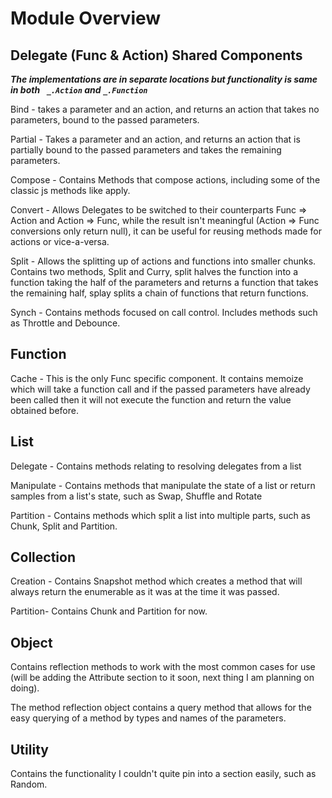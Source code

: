 # Module Overview

## Delegate (Func & Action) Shared Components

***The implementations are in separate locations but functionality is same in both ``` _.Action``` and ```_.Function```***

Bind - takes a parameter and an action,
and returns an action that takes no parameters,
bound to the passed parameters.

Partial - Takes a parameter and an action,
and returns an action that is partially bound
to the passed parameters and takes the remaining
parameters.

Compose - Contains Methods that compose actions,
including some of the classic js methods like
apply.

Convert - Allows Delegates to be switched to their counterparts
Func => Action and Action => Func, while the result isn't meaningful
(Action => Func conversions only return null), it can be useful
for reusing methods made for actions or vice-a-versa.

Split - Allows the splitting up of actions and functions into smaller chunks.
Contains two methods, Split and Curry, split halves the function into a function
taking the half of the parameters and returns a function that takes the remaining
half, splay splits a chain of functions that return functions.

Synch - Contains methods focused on call control.
Includes methods such as Throttle and Debounce.

## Function

Cache - This is the only Func specific component.
It contains memoize which will take a function call and if the passed
parameters have already been called then it will not execute the function
and return the value obtained before.


## List

Delegate - Contains methods relating to resolving delegates from a list

Manipulate - Contains methods that manipulate the state of a list or return samples from a list's state, such as Swap, Shuffle and Rotate

Partition - Contains methods which split a list into multiple parts, such as Chunk, Split and Partition.


## Collection

Creation - Contains Snapshot method which creates a method that will always return the enumerable
as it was at the time it was passed.

Partition- Contains Chunk and Partition for now.

## Object

Contains reflection methods to work with the most common cases for use (will be adding the Attribute
section to it soon, next thing I am planning on doing).

The method reflection object contains a query method that allows for the easy querying of a method
by types and names of the parameters.

## Utility

Contains the functionality I couldn't quite pin into a section easily, such as Random.
